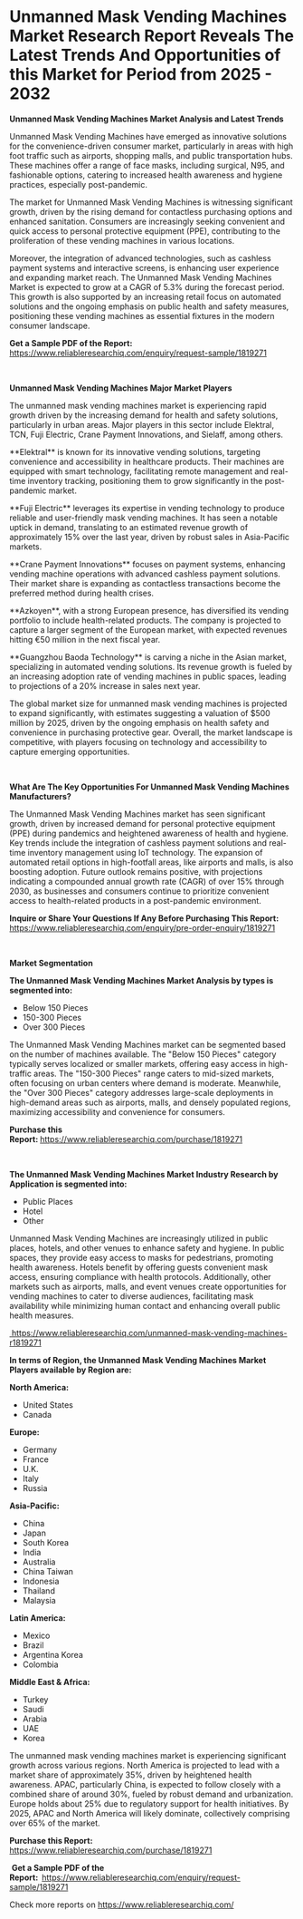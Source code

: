 <p><h1>Unmanned Mask Vending Machines Market Research Report Reveals The Latest Trends And Opportunities of this Market for Period from 2025 - 2032</h1></p><p><strong>Unmanned Mask Vending Machines Market Analysis and Latest Trends</strong></p>
<p><p>Unmanned Mask Vending Machines have emerged as innovative solutions for the convenience-driven consumer market, particularly in areas with high foot traffic such as airports, shopping malls, and public transportation hubs. These machines offer a range of face masks, including surgical, N95, and fashionable options, catering to increased health awareness and hygiene practices, especially post-pandemic. </p><p>The market for Unmanned Mask Vending Machines is witnessing significant growth, driven by the rising demand for contactless purchasing options and enhanced sanitation. Consumers are increasingly seeking convenient and quick access to personal protective equipment (PPE), contributing to the proliferation of these vending machines in various locations. </p><p>Moreover, the integration of advanced technologies, such as cashless payment systems and interactive screens, is enhancing user experience and expanding market reach. The Unmanned Mask Vending Machines Market is expected to grow at a CAGR of 5.3% during the forecast period. This growth is also supported by an increasing retail focus on automated solutions and the ongoing emphasis on public health and safety measures, positioning these vending machines as essential fixtures in the modern consumer landscape.</p></p>
<p><strong>Get a Sample PDF of the Report:&nbsp;</strong> <a href="https://www.reliableresearchiq.com/enquiry/request-sample/1819271?utm_campaign=2278&utm_medium=2&utm_source=Github&utm_content=ia&utm_term=27022025&utm_id=unmanned-mask-vending-machines">https://www.reliableresearchiq.com/enquiry/request-sample/1819271</a></p>
<p>&nbsp;</p>
<p><strong>Unmanned Mask Vending Machines Major Market Players</strong></p>
<p><p>The unmanned mask vending machines market is experiencing rapid growth driven by the increasing demand for health and safety solutions, particularly in urban areas. Major players in this sector include Elektral, TCN, Fuji Electric, Crane Payment Innovations, and Sielaff, among others. </p><p>**Elektral** is known for its innovative vending solutions, targeting convenience and accessibility in healthcare products. Their machines are equipped with smart technology, facilitating remote management and real-time inventory tracking, positioning them to grow significantly in the post-pandemic market.</p><p>**Fuji Electric** leverages its expertise in vending technology to produce reliable and user-friendly mask vending machines. It has seen a notable uptick in demand, translating to an estimated revenue growth of approximately 15% over the last year, driven by robust sales in Asia-Pacific markets.</p><p>**Crane Payment Innovations** focuses on payment systems, enhancing vending machine operations with advanced cashless payment solutions. Their market share is expanding as contactless transactions become the preferred method during health crises.</p><p>**Azkoyen**, with a strong European presence, has diversified its vending portfolio to include health-related products. The company is projected to capture a larger segment of the European market, with expected revenues hitting €50 million in the next fiscal year.</p><p>**Guangzhou Baoda Technology** is carving a niche in the Asian market, specializing in automated vending solutions. Its revenue growth is fueled by an increasing adoption rate of vending machines in public spaces, leading to projections of a 20% increase in sales next year.</p><p>The global market size for unmanned mask vending machines is projected to expand significantly, with estimates suggesting a valuation of $500 million by 2025, driven by the ongoing emphasis on health safety and convenience in purchasing protective gear. Overall, the market landscape is competitive, with players focusing on technology and accessibility to capture emerging opportunities.</p></p>
<p>&nbsp;</p>
<p><strong>What Are The Key Opportunities For Unmanned Mask Vending Machines Manufacturers?</strong></p>
<p><p>The Unmanned Mask Vending Machines market has seen significant growth, driven by increased demand for personal protective equipment (PPE) during pandemics and heightened awareness of health and hygiene. Key trends include the integration of cashless payment solutions and real-time inventory management using IoT technology. The expansion of automated retail options in high-footfall areas, like airports and malls, is also boosting adoption. Future outlook remains positive, with projections indicating a compounded annual growth rate (CAGR) of over 15% through 2030, as businesses and consumers continue to prioritize convenient access to health-related products in a post-pandemic environment.</p></p>
<p><strong>Inquire or Share Your Questions If Any Before Purchasing This Report:</strong> <a href="https://www.reliableresearchiq.com/enquiry/pre-order-enquiry/1819271?utm_campaign=2278&utm_medium=2&utm_source=Github&utm_content=ia&utm_term=27022025&utm_id=unmanned-mask-vending-machines">https://www.reliableresearchiq.com/enquiry/pre-order-enquiry/1819271</a></p>
<p>&nbsp;</p>
<p><strong>Market Segmentation</strong></p>
<p><strong>The Unmanned Mask Vending Machines Market Analysis by types is segmented into:</strong></p>
<p><ul><li>Below 150 Pieces</li><li>150-300 Pieces</li><li>Over 300 Pieces</li></ul></p>
<p><p>The Unmanned Mask Vending Machines market can be segmented based on the number of machines available. The "Below 150 Pieces" category typically serves localized or smaller markets, offering easy access in high-traffic areas. The "150-300 Pieces" range caters to mid-sized markets, often focusing on urban centers where demand is moderate. Meanwhile, the "Over 300 Pieces" category addresses large-scale deployments in high-demand areas such as airports, malls, and densely populated regions, maximizing accessibility and convenience for consumers.</p></p>
<p><strong>Purchase this Report:&nbsp;</strong><a href="https://www.reliableresearchiq.com/purchase/1819271?utm_campaign=2278&utm_medium=2&utm_source=Github&utm_content=ia&utm_term=27022025&utm_id=unmanned-mask-vending-machines">https://www.reliableresearchiq.com/purchase/1819271</a></p>
<p>&nbsp;</p>
<p><strong>The Unmanned Mask Vending Machines Market Industry Research by Application is segmented into:</strong></p>
<p><ul><li>Public Places</li><li>Hotel</li><li>Other</li></ul></p>
<p><p>Unmanned Mask Vending Machines are increasingly utilized in public places, hotels, and other venues to enhance safety and hygiene. In public spaces, they provide easy access to masks for pedestrians, promoting health awareness. Hotels benefit by offering guests convenient mask access, ensuring compliance with health protocols. Additionally, other markets such as airports, malls, and event venues create opportunities for vending machines to cater to diverse audiences, facilitating mask availability while minimizing human contact and enhancing overall public health measures.</p></p>
<p><a href="https://www.reliableresearchiq.com/unmanned-mask-vending-machines-r1819271?utm_campaign=2278&utm_medium=2&utm_source=Github&utm_content=ia&utm_term=27022025&utm_id=unmanned-mask-vending-machines">&nbsp;https://www.reliableresearchiq.com/unmanned-mask-vending-machines-r1819271</a></p>
<p><strong>In terms of Region, the Unmanned Mask Vending Machines Market Players available by Region are:</strong></p>
<p>
    <p> <strong> North America: </strong>
        <ul>
            <li>United States</li>
            <li>Canada</li>
        </ul>
        </p> 
    <p> <strong> Europe: </strong>
        <ul>
            <li>Germany</li>
            <li>France</li>
            <li>U.K.</li>
            <li>Italy</li>
            <li>Russia</li>
        </ul>
        </p> 
    <p> <strong> Asia-Pacific: </strong>
        <ul>
            <li>China</li>
            <li>Japan</li>
            <li>South Korea</li>
            <li>India</li>
            <li>Australia</li>
            <li>China Taiwan</li>
            <li>Indonesia</li>
            <li>Thailand</li>
            <li>Malaysia</li>
        </ul>
        </p> 
    <p> <strong> Latin America: </strong>
        <ul>
            <li>Mexico</li>
            <li>Brazil</li>
            <li>Argentina Korea</li>
            <li>Colombia</li>
        </ul>
        </p> 
    <p> <strong> Middle East & Africa: </strong>
        <ul>
            <li>Turkey</li>
            <li>Saudi</li>
            <li>Arabia</li>
            <li>UAE</li>
            <li>Korea</li>
        </ul>
    </p>
    </p>
<p><p>The unmanned mask vending machines market is experiencing significant growth across various regions. North America is projected to lead with a market share of approximately 35%, driven by heightened health awareness. APAC, particularly China, is expected to follow closely with a combined share of around 30%, fueled by robust demand and urbanization. Europe holds about 25% due to regulatory support for health initiatives. By 2025, APAC and North America will likely dominate, collectively comprising over 65% of the market.</p></p>
<p><strong>Purchase this Report: </strong><a href="https://www.reliableresearchiq.com/purchase/1819271?utm_campaign=2278&utm_medium=2&utm_source=Github&utm_content=ia&utm_term=27022025&utm_id=unmanned-mask-vending-machines">https://www.reliableresearchiq.com/purchase/1819271</a></p>
<p>&nbsp;<strong>Get a Sample PDF of the Report:&nbsp;&nbsp;</strong><a href="https://www.reliableresearchiq.com/enquiry/request-sample/1819271?utm_campaign=2278&utm_medium=2&utm_source=Github&utm_content=ia&utm_term=27022025&utm_id=unmanned-mask-vending-machines">https://www.reliableresearchiq.com/enquiry/request-sample/1819271</a></p>
<p><strong></strong></p>
<p>Check more reports on <a href="https://www.reliableresearchiq.com/?utm_campaign=2278&utm_medium=2&utm_source=Github&utm_content=ia&utm_term=27022025&utm_id=unmanned-mask-vending-machines">https://www.reliableresearchiq.com/</a></p>